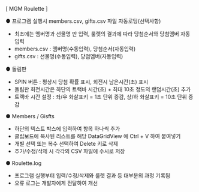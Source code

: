 [ MGM Roulette ]


● 프로그램 실행시 members.csv, gifts.csv 파일 자동로딩(선택사항)
  - 최초에는 멤버명과 선물명 만 입력, 룰렛의 결과에 따라 당첨순서와 당첨멤버 자동 입력
  - members.csv : 멤버명(수동입력), 당첨순서(자동입력)
  - gifts.csv : 선물명(수동입력), 당첨멤버(자동입력)


● 돌림판
  - SPIN 버튼 : 평상시 당첨 확률 표시, 회전시 남은시간(초) 표시
  - 돌림판 회전시간은 하단의 트랙바 시간(초) + 최대 10초 정도의 랜덤시간(초) 추가
  - 트랙바 시간 설정 : 좌/우 화살표키 = 1초 단위 증감, 상/하 화살표키 = 10초 단위 증감


● Members / Gisfts
  - 하단의 텍스트 박스에 입력하여 항목 하나씩 추가
  - 클립보드에 복사된 리스트를 해당 DataGridView 에 Ctrl + V 하여 붙여넣기
  - 개별 선택 또는 복수 선택하여 Delete 키로 삭제
  - 추가/수정/삭제 시 각각의 CSV 파일에 수시로 저장


● Roulette.log
  - 프로그램 실행부터 입력/수정/삭제와 룰렛 결과 등 대부분의 과정 기록됨
  - 오류 로그는 개발자에게 전달하여 개선